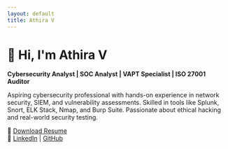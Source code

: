 ```yaml
---
layout: default
title: Athira V
---
```


# 👋 Hi, I'm **Athira V**

**Cybersecurity Analyst | SOC Analyst | VAPT Specialist | ISO 27001 Auditor**

Aspiring cybersecurity professional with hands-on experience in network security, SIEM, and vulnerability assessments.
Skilled in tools like Splunk, Snort, ELK Stack, Nmap, and Burp Suite. Passionate about ethical hacking and real-world security testing.

📄 [Download Resume](assets/resume.pdf)  
🔗 [LinkedIn](https://linkedin.com/in/athira-vellali) | [GitHub](https://github.com/athiravellali)
